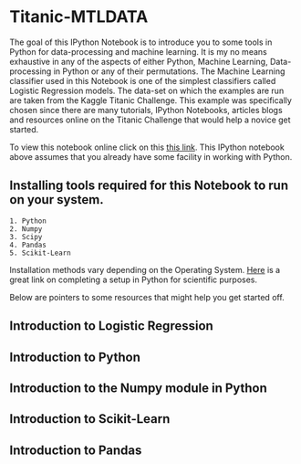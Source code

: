 Titanic-MTLDATA
===============

The goal of this IPython Notebook is to introduce you to some tools in Python for data-processing and machine learning. It is my no means exhaustive in any of the aspects of either Python, Machine Learning, Data-processing in Python or any of their permutations. The Machine Learning classifier used in this Notebook is one of the simplest classifiers called Logistic Regression models. The data-set on which the examples are run are taken from the Kaggle Titanic Challenge. This example was specifically chosen since there are many tutorials, IPython Notebooks, articles blogs and resources online on the Titanic Challenge that would help a novice get started. 

To view this notebook online click on this [this link](http://nbviewer.ipython.org/github/aanchan/Titanic-MTLDATA/blob/master/akTitanicSKLearn.ipynb). This IPython notebook above assumes that you already have some facility in working with Python.

Installing tools required for this Notebook to run on your system.
----
	1. Python
	2. Numpy
	3. Scipy
	4. Pandas
	5. Scikit-Learn

Installation methods vary depending on the Operating System. [Here](http://blog.yhathq.com/posts/setting-up-scientific-python.html) is a great link on completing a setup in Python for scientific purposes. 

Below are pointers to some resources that might help you get started off. 

Introduction to Logistic Regression
----

Introduction to Python
----

Introduction to the Numpy module in Python
----

Introduction to Scikit-Learn
----

Introduction to Pandas
---


